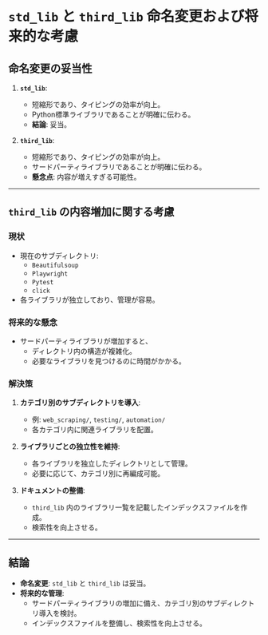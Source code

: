 # `std_lib` と `third_lib` 命名変更および将来的な考慮

## 命名変更の妥当性
1. **`std_lib`**:
   - 短縮形であり、タイピングの効率が向上。
   - Python標準ライブラリであることが明確に伝わる。
   - **結論**: 妥当。

2. **`third_lib`**:
   - 短縮形であり、タイピングの効率が向上。
   - サードパーティライブラリであることが明確に伝わる。
   - **懸念点**: 内容が増えすぎる可能性。

---

## `third_lib` の内容増加に関する考慮
### 現状
- 現在のサブディレクトリ:
  - `Beautifulsoup`
  - `Playwright`
  - `Pytest`
  - `click`
- 各ライブラリが独立しており、管理が容易。

### 将来的な懸念
- サードパーティライブラリが増加すると、
  - ディレクトリ内の構造が複雑化。
  - 必要なライブラリを見つけるのに時間がかかる。

### 解決策
1. **カテゴリ別のサブディレクトリを導入**:
   - 例: `web_scraping/`, `testing/`, `automation/`
   - 各カテゴリ内に関連ライブラリを配置。

2. **ライブラリごとの独立性を維持**:
   - 各ライブラリを独立したディレクトリとして管理。
   - 必要に応じて、カテゴリ別に再編成可能。

3. **ドキュメントの整備**:
   - `third_lib` 内のライブラリ一覧を記載したインデックスファイルを作成。
   - 検索性を向上させる。

---

## 結論
- **命名変更**: `std_lib` と `third_lib` は妥当。
- **将来的な管理**:
  - サードパーティライブラリの増加に備え、カテゴリ別のサブディレクトリ導入を検討。
  - インデックスファイルを整備し、検索性を向上させる。
